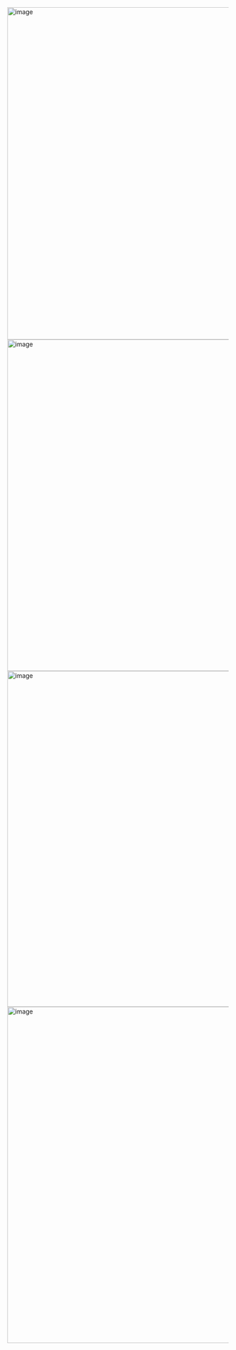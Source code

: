 <img width="1335" height="757" alt="image" src="https://github.com/user-attachments/assets/e4421b5a-ceda-4ea6-99df-31bf1002b4c6" />


<img width="1342" height="755" alt="image" src="https://github.com/user-attachments/assets/ad99bbc7-4992-46e8-9f71-89b29dce9d20" />


<img width="1338" height="765" alt="image" src="https://github.com/user-attachments/assets/d8939ed7-ca86-4183-9c59-5b27b6c7f7ef" />


<img width="1338" height="766" alt="image" src="https://github.com/user-attachments/assets/4280cbc9-4d0c-4030-9d44-4b49952ed36f" />



